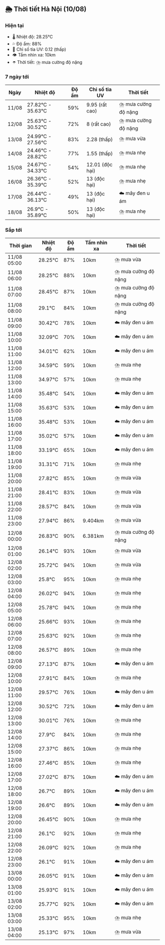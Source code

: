 ## 🌦️ Thời tiết Hà Nội (10/08)

### Hiện tại

- 🌡️ Nhiệt độ: 28.25℃
- 💦 Độ ẩm: 88%
- 🌟 Chỉ số tia UV: 0.12 (thấp)
- 👁️ Tầm nhìn xa: 10km
- ☂️ Thời tiết: ⛈️ mưa cường độ nặng

### 7 ngày tới

| Ngày | Nhiệt độ | Độ ẩm | Chỉ số tia UV | Thời tiết |
| --- | --- | --- | --- | --- |
| 11/08 | 27.82℃ - 35.63℃ | 59% | 9.95 (rất cao) | ⛈️ mưa cường độ nặng |
| 12/08 | 25.63℃ - 30.52℃ | 72% | 8 (rất cao) | ⛈️ mưa cường độ nặng |
| 13/08 | 24.99℃ - 27.56℃ | 83% | 2.28 (thấp) | ⛈️ mưa vừa |
| 14/08 | 24.46℃ - 28.82℃ | 77% | 1.55 (thấp) | ⛈️ mưa nhẹ |
| 15/08 | 24.67℃ - 34.33℃ | 54% | 12.01 (độc hại) | ⛈️ mưa nhẹ |
| 16/08 | 26.36℃ - 35.39℃ | 52% | 13 (độc hại) | ⛈️ mưa nhẹ |
| 17/08 | 26.44℃ - 36.13℃ | 49% | 13 (độc hại) | ☁️ mây đen u ám |
| 18/08 | 26.9℃ - 35.89℃ | 50% | 13 (độc hại) | ⛈️ mưa nhẹ |

### Sắp tới

| Thời gian | Nhiệt độ | Độ ẩm | Tầm nhìn xa | Thời tiết |
| --- | --- | --- | --- | --- |
| 11/08 05:00 | 28.25℃ | 87% | 10km | ⛈️ mưa vừa |
| 11/08 06:00 | 28.25℃ | 88% | 10km | ⛈️ mưa cường độ nặng |
| 11/08 07:00 | 28.45℃ | 87% | 10km | ⛈️ mưa cường độ nặng |
| 11/08 08:00 | 29.1℃ | 84% | 10km | ⛈️ mưa cường độ nặng |
| 11/08 09:00 | 30.42℃ | 78% | 10km | ☁️ mây đen u ám |
| 11/08 10:00 | 32.09℃ | 70% | 10km | ☁️ mây đen u ám |
| 11/08 11:00 | 34.01℃ | 62% | 10km | ☁️ mây đen u ám |
| 11/08 12:00 | 34.59℃ | 59% | 10km | ⛈️ mưa nhẹ |
| 11/08 13:00 | 34.97℃ | 57% | 10km | ⛈️ mưa nhẹ |
| 11/08 14:00 | 35.48℃ | 54% | 10km | ☁️ mây đen u ám |
| 11/08 15:00 | 35.63℃ | 53% | 10km | ☁️ mây đen u ám |
| 11/08 16:00 | 35.48℃ | 53% | 10km | ☁️ mây đen u ám |
| 11/08 17:00 | 35.02℃ | 57% | 10km | ☁️ mây đen u ám |
| 11/08 18:00 | 33.19℃ | 65% | 10km | ☁️ mây đen u ám |
| 11/08 19:00 | 31.31℃ | 71% | 10km | ⛈️ mưa nhẹ |
| 11/08 20:00 | 27.82℃ | 85% | 10km | ⛈️ mưa vừa |
| 11/08 21:00 | 28.41℃ | 83% | 10km | ⛈️ mưa vừa |
| 11/08 22:00 | 28.57℃ | 84% | 10km | ⛈️ mưa vừa |
| 11/08 23:00 | 27.94℃ | 86% | 9.404km | ⛈️ mưa vừa |
| 12/08 00:00 | 26.83℃ | 90% | 6.381km | ⛈️ mưa cường độ nặng |
| 12/08 01:00 | 26.14℃ | 93% | 10km | ⛈️ mưa vừa |
| 12/08 02:00 | 25.72℃ | 94% | 10km | ⛈️ mưa vừa |
| 12/08 03:00 | 25.8℃ | 95% | 10km | ⛈️ mưa nhẹ |
| 12/08 04:00 | 26.02℃ | 94% | 10km | ⛈️ mưa nhẹ |
| 12/08 05:00 | 25.78℃ | 94% | 10km | ⛈️ mưa nhẹ |
| 12/08 06:00 | 25.66℃ | 93% | 10km | ⛈️ mưa nhẹ |
| 12/08 07:00 | 25.63℃ | 92% | 10km | ⛈️ mưa nhẹ |
| 12/08 08:00 | 26.57℃ | 89% | 10km | ⛈️ mưa nhẹ |
| 12/08 09:00 | 27.13℃ | 87% | 10km | ☁️ mây đen u ám |
| 12/08 10:00 | 27.91℃ | 84% | 10km | ⛈️ mưa nhẹ |
| 12/08 11:00 | 29.57℃ | 76% | 10km | ☁️ mây đen u ám |
| 12/08 12:00 | 30.52℃ | 72% | 10km | ☁️ mây đen u ám |
| 12/08 13:00 | 30.01℃ | 76% | 10km | ⛈️ mưa nhẹ |
| 12/08 14:00 | 27.9℃ | 84% | 10km | ⛈️ mưa nhẹ |
| 12/08 15:00 | 27.37℃ | 86% | 10km | ⛈️ mưa nhẹ |
| 12/08 16:00 | 27.46℃ | 85% | 10km | ⛈️ mưa nhẹ |
| 12/08 17:00 | 27.02℃ | 87% | 10km | ☁️ mây đen u ám |
| 12/08 18:00 | 26.7℃ | 89% | 10km | ☁️ mây đen u ám |
| 12/08 19:00 | 26.6℃ | 89% | 10km | ☁️ mây đen u ám |
| 12/08 20:00 | 26.45℃ | 90% | 10km | ⛈️ mưa nhẹ |
| 12/08 21:00 | 26.1℃ | 92% | 10km | ⛈️ mưa nhẹ |
| 12/08 22:00 | 26.09℃ | 92% | 10km | ⛈️ mưa nhẹ |
| 12/08 23:00 | 26.1℃ | 91% | 10km | ☁️ mây đen u ám |
| 13/08 00:00 | 26.05℃ | 91% | 10km | ☁️ mây đen u ám |
| 13/08 01:00 | 25.93℃ | 91% | 10km | ☁️ mây đen u ám |
| 13/08 02:00 | 25.77℃ | 92% | 10km | ☁️ mây đen u ám |
| 13/08 03:00 | 25.33℃ | 95% | 10km | ⛈️ mưa nhẹ |
| 13/08 04:00 | 25.13℃ | 97% | 10km | ⛈️ mưa vừa |
